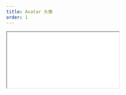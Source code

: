 ```yaml
---
title: Avatar 头像
order: 1
---
```


<Iframe src="//mc.fusion.design/demos/comp_groups/@alifd/next/avatar?theme=@alifd/theme-2" />
